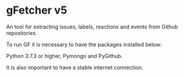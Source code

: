 # gFetcher v5
An tool for extracting issues, labels, reactions and events from Github repositories.

To run GF it is necessary to have the packages installed below:

Python 3.7.3 or higher,
Pymongo and
PyGithub.

It is also important to have a stable internet connection.
